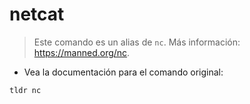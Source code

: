 # netcat

> Este comando es un alias de `nc`.
> Más información: <https://manned.org/nc>.

- Vea la documentación para el comando original:

`tldr nc`
